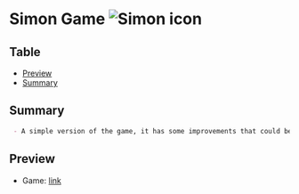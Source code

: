 # Simon Game ![Simon icon](favicon.ico)

## Table

- [Preview](#preview) 
- [Summary](#summary)

## Summary

```markdown 
 - A simple version of the game, it has some improvements that could be made but it feels decent?
```

## Preview

- Game: [link](https://nyyu.github.io/simonGame/)
